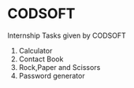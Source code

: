 # CODSOFT
Internship Tasks given by CODSOFT 
1. Calculator
2. Contact Book
3. Rock,Paper and Scissors
4. Password generator
